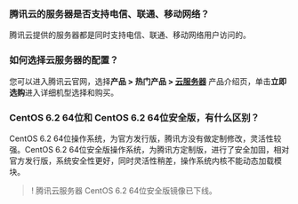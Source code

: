 ### 腾讯云的服务器是否支持电信、联通、移动网络？
腾讯云提供的服务器都是同时支持电信、联通、移动网络用户访问的。

### 如何选择云服务器的配置？
您可以进入腾讯云官网，选择**产品 > 热门产品 > [云服务器](https://cloud.tencent.com/product/cvm)** 产品介绍页，单击**立即选购**进入详细机型选择和购买。

### CentOS 6.2 64位和 CentOS 6.2 64位安全版，有什么区别？
CentOS 6.2 64位操作系统，为官方发行版，腾讯方没有做定制修改，灵活性较强。CentOS 6.2 64位安全版操作系统，为腾讯方定制版，进行了安全加固，相对官方发行版，系统安全性更好，同时灵活性稍差，操作系统内核不能动态加载模块。
>! 腾讯云服务器 CentOS 6.2 64位安全版镜像已下线。
>

